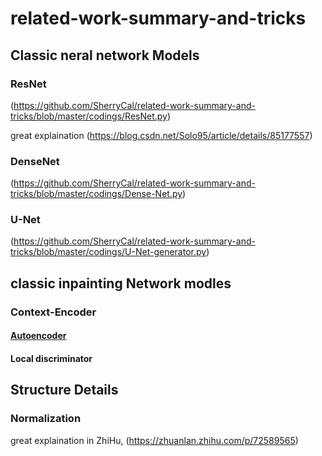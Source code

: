 # related-work-summary-and-tricks
## Classic neral network Models
### ResNet 
(https://github.com/SherryCal/related-work-summary-and-tricks/blob/master/codings/ResNet.py)

great explaination (https://blog.csdn.net/Solo95/article/details/85177557)
### DenseNet 
(https://github.com/SherryCal/related-work-summary-and-tricks/blob/master/codings/Dense-Net.py)
### U-Net 
(https://github.com/SherryCal/related-work-summary-and-tricks/blob/master/codings/U-Net-generator.py)

## classic inpainting Network modles
### Context-Encoder
#### [Autoencoder](https://github.com/SherryCal/related-work-summary-and-tricks/blob/master/autoencoder/AE.md)
#### Local discriminator
## Structure Details
### Normalization
great explaination in ZhiHu, (https://zhuanlan.zhihu.com/p/72589565)

